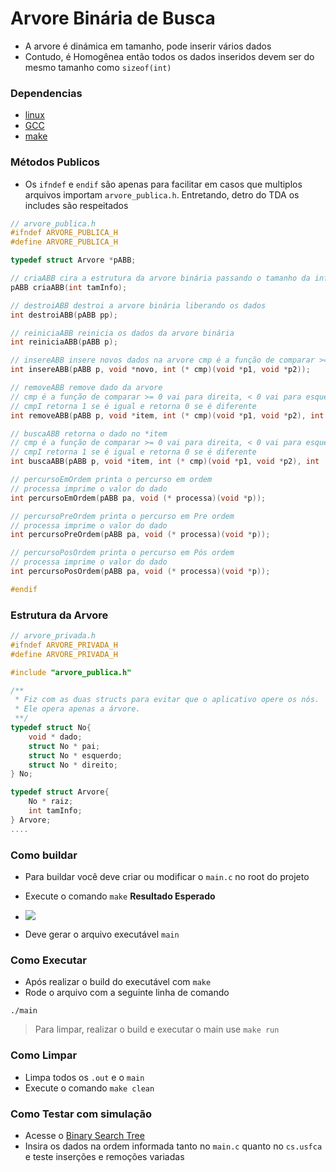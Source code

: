 # Arvore Binária de Busca

- A arvore é dinámica em tamanho, pode inserir vários dados
- Contudo, é Homogênea então todos os dados inseridos devem ser do mesmo tamanho como `sizeof(int)`

### Dependencias
- [linux](https://www.linux.org/pages/download/)
- [GCC](https://gcc.gnu.org/install/index.html)
- [make](https://www.unixmen.com/install-ubuntu-make-on-ubuntu-15-04/)

### Métodos Publicos
- Os `ifndef` e `endif` são apenas para facilitar em casos que multiplos arquivos importam `arvore_publica.h`. Entretando, detro do TDA os includes são respeitados
```c
// arvore_publica.h
#ifndef ARVORE_PUBLICA_H
#define ARVORE_PUBLICA_H

typedef struct Arvore *pABB;

// criaABB cira a estrutura da arvore binária passando o tamanho da informação por parâmetro
pABB criaABB(int tamInfo);

// destroiABB destroi a arvore binária liberando os dados
int destroiABB(pABB pp);

// reiniciaABB reinicia os dados da arvore binária
int reiniciaABB(pABB p);

// insereABB insere novos dados na arvore cmp é a função de comparar >= 0 vai para direita, < 0 vai para esquerda
int insereABB(pABB p, void *novo, int (* cmp)(void *p1, void *p2));

// removeABB remove dado da arvore
// cmp é a função de comparar >= 0 vai para direita, < 0 vai para esquerda
// cmpI retorna 1 se é igual e retorna 0 se é diferente
int removeABB(pABB p, void *item, int (* cmp)(void *p1, void *p2), int (* cmpI)(void *p1, void *p2));

// buscaABB retorna o dado no *item
// cmp é a função de comparar >= 0 vai para direita, < 0 vai para esquerda
// cmpI retorna 1 se é igual e retorna 0 se é diferente
int buscaABB(pABB p, void *item, int (* cmp)(void *p1, void *p2), int (* cmpI)(void *p1, void *p2));

// percursoEmOrdem printa o percurso em ordem
// processa imprime o valor do dado
int percursoEmOrdem(pABB pa, void (* processa)(void *p));

// percursoPreOrdem printa o percurso em Pre ordem
// processa imprime o valor do dado
int percursoPreOrdem(pABB pa, void (* processa)(void *p));

// percursoPosOrdem printa o percurso em Pós ordem
// processa imprime o valor do dado
int percursoPosOrdem(pABB pa, void (* processa)(void *p));

#endif
```

### Estrutura da Arvore
```c
// arvore_privada.h
#ifndef ARVORE_PRIVADA_H
#define ARVORE_PRIVADA_H

#include "arvore_publica.h"

/**
 * Fiz com as duas structs para evitar que o aplicativo opere os nós.
 * Ele opera apenas a árvore.
 **/
typedef struct No{
    void * dado;
    struct No * pai;
    struct No * esquerdo;
    struct No * direito;
} No;

typedef struct Arvore{
    No * raiz;
    int tamInfo;
} Arvore;
....


```
### Como buildar
- Para buildar você deve criar ou modificar o `main.c` no root do projeto

- Execute o comando `make`
__Resultado Esperado__
- ![](https://i.imgur.com/49EbX1S.png)

- Deve gerar o arquivo executável `main`

### Como Executar
- Após realizar o build do executável com `make`
- Rode o arquivo com a seguinte linha de comando
```shell
./main
```

> Para limpar, realizar o build e executar o main use `make run`

### Como Limpar
- Limpa todos os `.out` e o `main`
- Execute o comando `make clean`

### Como Testar com simulação
- Acesse o [Binary Search Tree](https://www.cs.usfca.edu/~galles/visualization/BST.html)
- Insira os dados na ordem informada tanto no `main.c` quanto no `cs.usfca` e teste inserções e remoções variadas